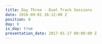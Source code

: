 ```yaml
---
title: Day Three - Dual Track Sessions
date: 2016-09-01 16:12:00 Z
position: 8
day: 0
is_day: true
presentation_date: 2017-01-17 00:00:00 Z
---
```


